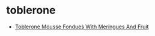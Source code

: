 # toblerone

 * [Toblerone Mousse Fondues With Meringues And Fruit](index/t/toblerone-mousse-fondues-with-meringues-and-fruit-10288.json)
